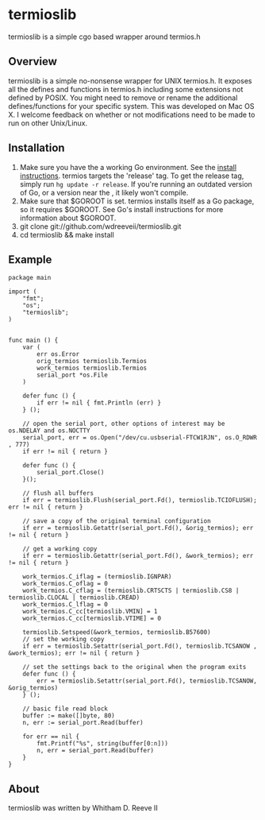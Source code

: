 # termioslib

termioslib is a simple cgo based wrapper around termios.h

## Overview

termioslib is a simple no-nonsense wrapper for UNIX termios.h. It exposes all the defines and functions in termios.h including some extensions not defined by POSIX. You might need to remove or rename the additional defines/functions for your specific system. This was developed on Mac OS X. I welcome feedback on whether or not modifications need to be made to run on other Unix/Linux.

## Installation

1. Make sure you have the a working Go environment. See the [install instructions](http://golang.org/doc/install.html). termios targets the 'release' tag. To get the release tag, simply run `hg update -r release`. If you're running an outdated version of Go, or a version near the , it likely won't compile. 
2. Make sure that $GOROOT is set. termios installs itself as a Go package, so it requires $GOROOT. See Go's install instructions for more information about $GOROOT. 
2. git clone git://github.com/wdreeveii/termioslib.git
3. cd termioslib && make install

## Example

	package main
	
	import (
	    "fmt";
	    "os";
	    "termioslib";
	)
	
	
	func main () {
	    var (
			err os.Error
			orig_termios termioslib.Termios
			work_termios termioslib.Termios
			serial_port *os.File
	    )

	    defer func () {
	        if err != nil { fmt.Println (err) }
	    } ();
	    
	    // open the serial port, other options of interest may be os.NDELAY and os.NOCTTY
		serial_port, err = os.Open("/dev/cu.usbserial-FTCW1RJN", os.O_RDWR , 777)
		if err != nil { return }
		
		defer func () {
			serial_port.Close()
		}();
		
		// flush all buffers
		if err = termioslib.Flush(serial_port.Fd(), termioslib.TCIOFLUSH); err != nil { return }
		
		// save a copy of the original terminal configuration
	    if err = termioslib.Getattr(serial_port.Fd(), &orig_termios); err != nil { return }
	    
	    // get a working copy
		if err = termioslib.Getattr(serial_port.Fd(), &work_termios); err != nil { return }
		
		work_termios.C_iflag = (termioslib.IGNPAR)
		work_termios.C_oflag = 0
	    work_termios.C_cflag = (termioslib.CRTSCTS | termioslib.CS8 | termioslib.CLOCAL | termioslib.CREAD)
	    work_termios.C_lflag = 0
		work_termios.C_cc[termioslib.VMIN] = 1
		work_termios.C_cc[termioslib.VTIME] = 0
		
		termioslib.Setspeed(&work_termios, termioslib.B57600)
		// set the working copy
		if err = termioslib.Setattr(serial_port.Fd(), termioslib.TCSANOW , &work_termios); err != nil { return }
		
		// set the settings back to the original when the program exits
		defer func () {
			err = termioslib.Setattr(serial_port.Fd(), termioslib.TCSANOW, &orig_termios)
	    } ();
	    
	    // basic file read block
		buffer := make([]byte, 80) 
		n, err := serial_port.Read(buffer)
	
		for err == nil {
			fmt.Printf("%s", string(buffer[0:n]))
			n, err = serial_port.Read(buffer)
		}
	}

## About 

termioslib was written by Whitham D. Reeve II

